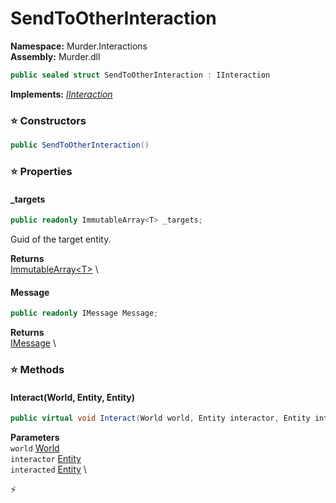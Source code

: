# SendToOtherInteraction

**Namespace:** Murder.Interactions \
**Assembly:** Murder.dll

```csharp
public sealed struct SendToOtherInteraction : IInteraction
```

**Implements:** _[IInteraction](../../Bang/Interactions/IInteraction.html)_

### ⭐ Constructors
```csharp
public SendToOtherInteraction()
```

### ⭐ Properties
#### _targets
```csharp
public readonly ImmutableArray<T> _targets;
```

Guid of the target entity.

**Returns** \
[ImmutableArray\<T\>](https://learn.microsoft.com/en-us/dotnet/api/System.Collections.Immutable.ImmutableArray-1?view=net-7.0) \
#### Message
```csharp
public readonly IMessage Message;
```

**Returns** \
[IMessage](../../Bang/Components/IMessage.html) \
### ⭐ Methods
#### Interact(World, Entity, Entity)
```csharp
public virtual void Interact(World world, Entity interactor, Entity interacted)
```

**Parameters** \
`world` [World](../../Bang/World.html) \
`interactor` [Entity](../../Bang/Entities/Entity.html) \
`interacted` [Entity](../../Bang/Entities/Entity.html) \



⚡
